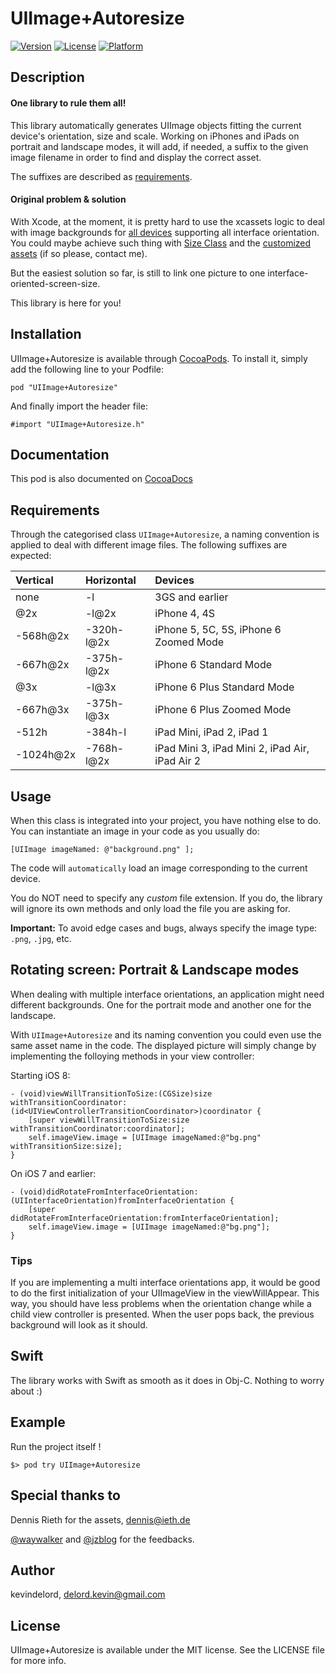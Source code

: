 # UIImage+Autoresize

[![Version](https://img.shields.io/cocoapods/v/UIImage+Autoresize.svg?style=flat)](http://cocoadocs.org/docsets/UIImage+Autoresize)
[![License](https://img.shields.io/cocoapods/l/UIImage+Autoresize.svg?style=flat)](http://cocoadocs.org/docsets/UIImage+Autoresize)
[![Platform](https://img.shields.io/cocoapods/p/UIImage+Autoresize.svg?style=flat)](http://cocoadocs.org/docsets/UIImage+Autoresize)

## Description

#### One library to rule them all!

This library automatically generates UIImage objects fitting the current device's orientation, size and scale.
Working on iPhones and iPads on portrait and landscape modes, it will add, if needed, a suffix to the given image filename in order to find and display the correct asset.

The suffixes are described as [requirements](https://github.com/kevindelord/UIImage-Autoresize/tree/master#requirements).

#### Original problem & solution

With Xcode, at the moment, it is pretty hard to use the xcassets logic to deal with image backgrounds for [all devices](http://www.paintcodeapp.com/news/ultimate-guide-to-iphone-resolutions) supporting all interface orientation.
You could maybe achieve such thing with [Size Class](https://developer.apple.com/library/ios/recipes/xcode_help-IB_adaptive_sizes/chapters/SelectingASizeClass.html) and the [customized assets](https://developer.apple.com/library/ios/recipes/xcode_help-image_catalog-1.0/chapters/CustomizingImageSetsforSizeClasses.html) (if so please, contact me).

But the easiest solution so far, is still to link one picture to one interface-oriented-screen-size.

This library is here for you!

## Installation

UIImage+Autoresize is available through [CocoaPods](http://cocoapods.org). To install it, simply add the following line to your Podfile:

    pod "UIImage+Autoresize"

And finally import the header file:

    #import "UIImage+Autoresize.h"

## Documentation

This pod is also documented on [CocoaDocs](http://cocoadocs.org/docsets/UIImage+Autoresize)

## Requirements

Through the categorised class `UIImage+Autoresize`, a naming convention is applied to deal with different image files.
The following suffixes are expected:

| Vertical    | Horizontal  | Devices |
|:------------|:------------|:---------|
| none        | -l          | 3GS and earlier |
| @2x         | -l@2x       | iPhone 4, 4S |
| -568h@2x    | -320h-l@2x  | iPhone 5, 5C, 5S, iPhone 6 Zoomed Mode |
| -667h@2x    | -375h-l@2x  | iPhone 6 Standard Mode |
| @3x         | -l@3x       | iPhone 6 Plus Standard Mode |
| -667h@3x    | -375h-l@3x  | iPhone 6 Plus Zoomed Mode |
| -512h       | -384h-l     | iPad Mini, iPad 2, iPad 1 |
| -1024h@2x   | -768h-l@2x  | iPad Mini 3, iPad Mini 2, iPad Air, iPad Air 2 |

## Usage

When this class is integrated into your project, you have nothing else to do.
You can instantiate an image in your code as you usually do:

    [UIImage imageNamed: @"background.png" ];

The code will `automatically` load an image corresponding to the current device.

You do NOT need to specify any _custom_ file extension.
If you do, the library will ignore its own methods and only load the file you are asking for.

**Important:** To avoid edge cases and bugs, always specify the image type: `.png`, `.jpg`, etc. 

## Rotating screen: Portrait & Landscape modes

When dealing with multiple interface orientations, an application might need different backgrounds.
One for the portrait mode and another one for the landscape.

With `UIImage+Autoresize` and its naming convention you could even use the same asset name in the code.
The displayed picture will simply change by implementing the folloying methods in your view controller:

Starting iOS 8:

    - (void)viewWillTransitionToSize:(CGSize)size withTransitionCoordinator:(id<UIViewControllerTransitionCoordinator>)coordinator {
        [super viewWillTransitionToSize:size withTransitionCoordinator:coordinator];
        self.imageView.image = [UIImage imageNamed:@"bg.png" withTransitionSize:size];
    }

On iOS 7 and earlier:

    - (void)didRotateFromInterfaceOrientation:(UIInterfaceOrientation)fromInterfaceOrientation {
        [super didRotateFromInterfaceOrientation:fromInterfaceOrientation];
        self.imageView.image = [UIImage imageNamed:@"bg.png"];
    }

### Tips

If you are implementing a multi interface orientations app, it would be good to do the first initialization of your UIImageView in the viewWillAppear.
This way, you should have less problems when the orientation change while a child view controller is presented.
When the user pops back, the previous background will look as it should.

## Swift

The library works with Swift as smooth as it does in Obj-C. Nothing to worry about :)

## Example

Run the project itself !

	$> pod try UIImage+Autoresize

## Special thanks to

Dennis Rieth for the assets, dennis@ieth.de

[@waywalker](https://github.com/waywalker) and [@jzblog](https://github.com/jzblog) for the feedbacks.

## Author

kevindelord, delord.kevin@gmail.com

## License

UIImage+Autoresize is available under the MIT license. See the LICENSE file for more info.
